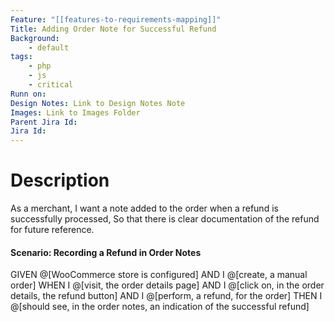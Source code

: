 ```yaml
---
Feature: "[[features-to-requirements-mapping]]"
Title: Adding Order Note for Successful Refund
Background:
    - default
tags:
    - php
    - js
    - critical
Runn on:
Design Notes: Link to Design Notes Note
Images: Link to Images Folder
Parent Jira Id: 
Jira Id: 
---
```


# Description

As a merchant,
I want a note added to the order when a refund is successfully processed,
So that there is clear documentation of the refund for future reference.

#### Scenario: Recording a Refund in Order Notes

GIVEN @[WooCommerce store is configured]
AND I @[create, a manual order]
WHEN I @[visit, the order details page]
AND I @[click on, in the order details, the refund button]
AND I @[perform, a refund, for the order]
THEN I @[should see, in the order notes, an indication of the successful refund]

